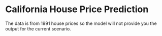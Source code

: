 # California House Price Prediction
The data is from 1991 house prices so the model will not provide you the output for the current scenario.